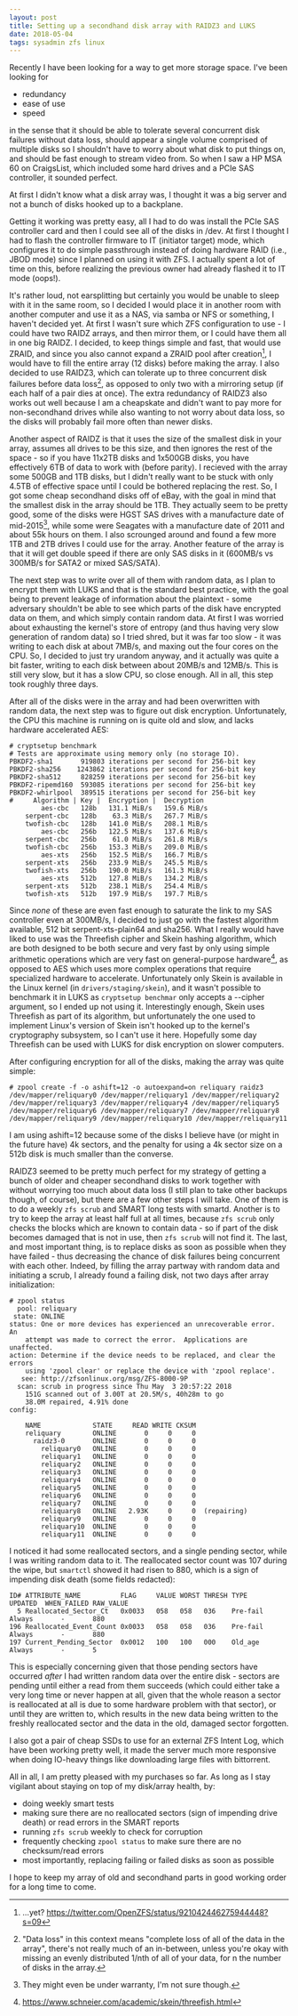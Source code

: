 ```yaml
---
layout: post
title: Setting up a secondhand disk array with RAIDZ3 and LUKS
date: 2018-05-04
tags: sysadmin zfs linux
---
```


Recently I have been looking for a way to get more storage space. I've been looking for

* redundancy
* ease of use
* speed

in the sense that it should be able to tolerate several concurrent disk failures without data loss, should appear a single volume comprised of multiple disks so I shouldn't have to worry about what disk to put things on, and should be fast enough to stream video from. So when I saw a HP MSA 60 on CraigsList, which included some hard drives and a PCIe SAS controller, it sounded perfect.

At first I didn't know what a disk array was, I thought it was a big server and not a bunch of disks hooked up to a backplane.

Getting it working was pretty easy, all I had to do was install the PCIe SAS controller card and then I could see all of the disks in /dev. At first I thought I had to flash the controller firmware to IT (initiator target) mode, which configures it to do simple passthrough instead of doing hardware RAID (i.e., JBOD mode) since I planned on using it with ZFS. I actually spent a lot of time on this, before realizing the previous owner had already flashed it to IT mode (oops!).

It's rather loud, not earsplitting but certainly you would be unable to sleep with it in the same room, so I decided I would place it in another room with another computer and use it as a NAS, via samba or NFS or something, I haven't decided yet. At first I wasn't sure which ZFS configuration to use - I could have two RAIDZ arrays, and then mirror them, or I could have them all in one big RAIDZ. I decided, to keep things simple and fast, that would use ZRAID, and since you also cannot expand a ZRAID pool after creation[^0], I would have to fill the entire array (12 disks) before making the array. I also decided to use RAIDZ3, which can tolerate up to three concurrent disk failures before data loss[^1], as opposed to only two with a mirroring setup (if each half of a pair dies at once). The extra redundancy of RAIDZ3 also works out well because I am a cheapskate and didn't want to pay more for non-secondhand drives while also wanting to not worry about data loss, so the disks will probably fail more often than newer disks.

Another aspect of RAIDZ is that it uses the size of the smallest disk in your array, assumes all drives to be this size, and then ignores the rest of the space - so if you have 11x2TB disks and 1x500GB disks, you have effectively 6TB of data to work with (before parity). I recieved with the array some 500GB and 1TB disks, but I didn't really want to be stuck with only 4.5TB of effective space until I could be bothered replacing the rest. So, I got some cheap secondhand disks off of eBay, with the goal in mind that the smallest disk in the array should be 1TB. They actually seem to be pretty good, some of the disks were HGST SAS drives with a manufacture date of mid-2015[^2], while some were Seagates with a manufacture date of 2011 and about 55k hours on them. I also scrounged around and found a few more 1TB and 2TB drives I could use for the array. Another feature of the array is that it will get double speed if there are only SAS disks in it (600MB/s vs 300MB/s for SATA2 or mixed SAS/SATA).

The next step was to write over all of them with random data, as I plan to encrypt them with LUKS and that is the standard best practice, with the goal being to prevent leakage of information about the plaintext - some adversary shouldn't be able to see which parts of the disk have encrypted data on them, and which simply contain random data. At first I was worried about exhausting the kernel's store of entropy (and thus having very slow generation of random data) so I tried shred, but it was far too slow - it was writing to each disk at about 7MB/s, and maxing out the four cores on the CPU. So, I decided to just try urandom anyway, and it actually was quite a bit faster, writing to each disk between about 20MB/s and 12MB/s. This is still very slow, but it has a slow CPU, so close enough. All in all, this step took roughly three days.

After all of the disks were in the array and had been overwritten with random data, the next step was to figure out disk encryption. Unfortunately, the CPU this machine is running on is quite old and slow, and lacks hardware accelerated AES:

```
# cryptsetup benchmark
# Tests are approximate using memory only (no storage IO).
PBKDF2-sha1       919803 iterations per second for 256-bit key
PBKDF2-sha256    1243862 iterations per second for 256-bit key
PBKDF2-sha512     828259 iterations per second for 256-bit key
PBKDF2-ripemd160  593085 iterations per second for 256-bit key
PBKDF2-whirlpool  389515 iterations per second for 256-bit key
#     Algorithm | Key |  Encryption |  Decryption
        aes-cbc   128b   131.1 MiB/s   159.6 MiB/s
    serpent-cbc   128b    63.3 MiB/s   267.7 MiB/s
    twofish-cbc   128b   141.0 MiB/s   208.1 MiB/s
        aes-cbc   256b   122.5 MiB/s   137.6 MiB/s
    serpent-cbc   256b    61.0 MiB/s   261.8 MiB/s
    twofish-cbc   256b   153.3 MiB/s   209.0 MiB/s
        aes-xts   256b   152.5 MiB/s   166.7 MiB/s
    serpent-xts   256b   233.9 MiB/s   245.5 MiB/s
    twofish-xts   256b   190.0 MiB/s   161.3 MiB/s
        aes-xts   512b   127.8 MiB/s   134.2 MiB/s
    serpent-xts   512b   238.1 MiB/s   254.4 MiB/s
    twofish-xts   512b   197.9 MiB/s   197.7 MiB/s
```

Since *none* of these are even fast enough to saturate the link to my SAS controller even at 300MB/s, I decided to just go with the fastest algorithm available, 512 bit serpent-xts-plain64 and sha256. What I really would have liked to use was the Threefish cipher and Skein hashing algorithm, which are both designed to be both secure and very fast by only using simple arithmetic operations which are very fast on general-purpose hardware[^3], as opposed to AES which uses more complex operations that require specialized hardware to accelerate. Unfortunately only Skein is available in the Linux kernel (in ```drivers/staging/skein```), and it wasn't possible to benchmark it in LUKS as ```cryptsetup benchmar``` only accepts a --cipher argument, so I ended up not using it. Interestingly enough, Skein uses Threefish as part of its algorithm, but unfortunately the one used to implement Linux's version of Skein isn't hooked up to the kernel's cryptography subsystem, so I can't use it here. Hopefully some day Threefish can be used with LUKS for disk encryption on slower computers.

After configuring encryption for all of the disks, making the array was quite simple:

```
# zpool create -f -o ashift=12 -o autoexpand=on reliquary raidz3 /dev/mapper/reliquary0 /dev/mapper/reliquary1 /dev/mapper/reliquary2 /dev/mapper/reliquary3 /dev/mapper/reliquary4 /dev/mapper/reliquary5 /dev/mapper/reliquary6 /dev/mapper/reliquary7 /dev/mapper/reliquary8 /dev/mapper/reliquary9 /dev/mapper/reliquary10 /dev/mapper/reliquary11
```

I am using ashift=12 because some of the disks I believe have (or might in the future have) 4k sectors, and the penalty for using a 4k sector size on a 512b disk is much smaller than the converse.

RAIDZ3 seemed to be pretty much perfect for my strategy of getting a bunch of older and cheaper secondhand disks to work together with without worrying too much about data loss (I still plan to take other backups though, of course), but there are a few other steps I will take. One of them is to do a weekly ```zfs scrub``` and SMART long tests with smartd. Another is to try to keep the array at least half full at all times, because ```zfs scrub``` only checks the blocks which are known to contain data - so if part of the disk becomes damaged that is not in use, then ```zfs scrub``` will not find it. The last, and most important thing, is to replace disks as soon as possible when they have failed - thus decreasing the chance of disk failures being concurrent with each other. Indeed, by filling the array partway with random data and initiating a scrub, I already found a failing disk, not two days after array initialization:

```
# zpool status
  pool: reliquary
 state: ONLINE
status: One or more devices has experienced an unrecoverable error.  An
	attempt was made to correct the error.  Applications are unaffected.
action: Determine if the device needs to be replaced, and clear the errors
	using 'zpool clear' or replace the device with 'zpool replace'.
   see: http://zfsonlinux.org/msg/ZFS-8000-9P
  scan: scrub in progress since Thu May  3 20:57:22 2018
	151G scanned out of 3.00T at 20.5M/s, 40h28m to go
	38.0M repaired, 4.91% done
config:

	NAME             STATE     READ WRITE CKSUM
	reliquary        ONLINE       0     0     0
	  raidz3-0       ONLINE       0     0     0
	    reliquary0   ONLINE       0     0     0
	    reliquary1   ONLINE       0     0     0
	    reliquary2   ONLINE       0     0     0
	    reliquary3   ONLINE       0     0     0
	    reliquary4   ONLINE       0     0     0
	    reliquary5   ONLINE       0     0     0
	    reliquary6   ONLINE       0     0     0
	    reliquary7   ONLINE       0     0     0
	    reliquary8   ONLINE   2.93K     0     0  (repairing)
	    reliquary9   ONLINE       0     0     0
	    reliquary10  ONLINE       0     0     0
	    reliquary11  ONLINE       0     0     0
```

I noticed it had some reallocated sectors, and a single pending sector, while I was writing random data to it. The reallocated sector count was 107 during the wipe, but ```smartctl``` showed it had risen to 880, which is a sign of impending disk death (some fields redacted):
```
ID# ATTRIBUTE_NAME          FLAG     VALUE WORST THRESH TYPE      UPDATED  WHEN_FAILED RAW_VALUE
  5 Reallocated_Sector_Ct   0x0033   058   058   036    Pre-fail  Always       -       880
196 Reallocated_Event_Count 0x0033   058   058   036    Pre-fail  Always       -       880
197 Current_Pending_Sector  0x0012   100   100   000    Old_age   Always       -       5
```

This is especially concerning given that those pending sectors have occurred *after* I had written random data over the entire disk - sectors are pending until either a read from them succeeds (which could either take a very long time or never happen at all, given that the whole reason a sector is reallocated at all is due to some hardware problem with that sector), or until they are written to, which results in the new data being written to the freshly reallocated sector and the data in the old, damaged sector forgotten.

I also got a pair of cheap SSDs to use for an external ZFS Intent Log, which have been working pretty well, it made the server much more responsive when doing IO-heavy things like downloading large files with bittorrent.

All in all, I am pretty pleased with my purchases so far. As long as I stay vigilant about staying on top of my disk/array health, by:

* doing weekly smart tests
* making sure there are no reallocated sectors (sign of impending drive death) or read errors in the SMART reports
* running ```zfs scrub``` weekly to check for corruption
* frequently checking ```zpool status``` to make sure there are no checksum/read errors
* most importantly, replacing failing or failed disks as soon as possible

I hope to keep my array of old and secondhand parts in good working order for a long time to come.

[^0]: ...yet? https://twitter.com/OpenZFS/status/921042446275944448?s=09
[^1]: "Data loss" in this context means "complete loss of all of the data in the array", there's not really much of an in-between, unless you're okay with missing an evenly distributed 1/nth of all of your data, for n the number of disks in the array.
[^2]: They might even be under warranty, I'm not sure though.
[^3]: https://www.schneier.com/academic/skein/threefish.html
